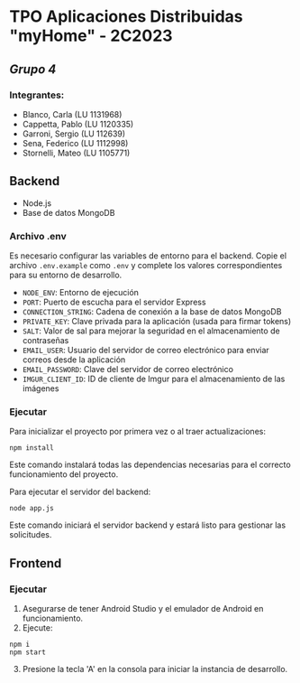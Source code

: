 # TPO Aplicaciones Distribuidas "myHome" - 2C2023
## _Grupo 4_

### Integrantes:

- Blanco, Carla (LU 1131968)
- Cappetta, Pablo (LU 1120335)
- Garroni, Sergio (LU 112639)
- Sena, Federico (LU 1112998)
- Stornelli, Mateo (LU 1105771)

## Backend

- Node.js
- Base de datos MongoDB

### Archivo .env

Es necesario configurar las variables de entorno para el backend. Copie el archivo `.env.example` como `.env` y complete los valores correspondientes para su entorno de desarrollo.

- `NODE_ENV`: Entorno de ejecución
- `PORT`: Puerto de escucha para el servidor Express
- `CONNECTION_STRING`: Cadena de conexión a la base de datos MongoDB
- `PRIVATE_KEY`: Clave privada para la aplicación (usada para firmar tokens)
- `SALT`: Valor de sal para mejorar la seguridad en el almacenamiento de contraseñas
- `EMAIL_USER`: Usuario del servidor de correo electrónico para enviar correos desde la aplicación
- `EMAIL_PASSWORD`: Clave del servidor de correo electrónico
- `IMGUR_CLIENT_ID`: ID de cliente de Imgur para el almacenamiento de las imágenes


### Ejecutar

Para inicializar el proyecto por primera vez o al traer actualizaciones:
```
npm install
```
Este comando instalará todas las dependencias necesarias para el correcto funcionamiento del proyecto.

Para ejecutar el servidor del backend:
```
node app.js
```
Este comando iniciará el servidor backend y estará listo para gestionar las solicitudes.

## Frontend

### Ejecutar

1. Asegurarse de tener Android Studio y el emulador de Android en funcionamiento.
2. Ejecute: 
```
npm i
npm start
```
3. Presione la tecla 'A' en la consola para iniciar la instancia de desarrollo.
